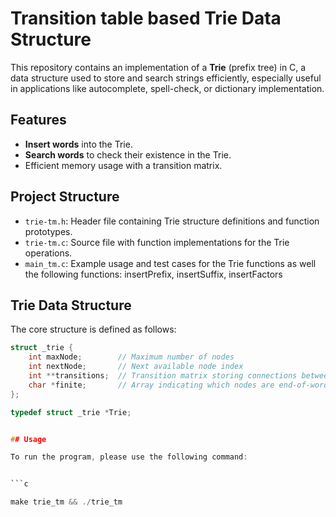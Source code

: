 # Transition table based Trie Data Structure

This repository contains an implementation of a **Trie** (prefix tree) in C, a data structure used to store and search strings efficiently, especially useful in applications like autocomplete, spell-check, or dictionary implementation.

## Features

- **Insert words** into the Trie.
- **Search words** to check their existence in the Trie.
- Efficient memory usage with a transition matrix.

## Project Structure

- `trie-tm.h`: Header file containing Trie structure definitions and function prototypes.
- `trie-tm.c`: Source file with function implementations for the Trie operations.
- `main_tm.c`: Example usage and test cases for the Trie functions as well the following functions: insertPrefix, insertSuffix, insertFactors

## Trie Data Structure

The core structure is defined as follows:

```c
struct _trie {
    int maxNode;        // Maximum number of nodes
    int nextNode;       // Next available node index
    int **transitions;  // Transition matrix storing connections between nodes
    char *finite;       // Array indicating which nodes are end-of-word states
};

typedef struct _trie *Trie;


## Usage

To run the program, please use the following command:


```c

make trie_tm && ./trie_tm

```

